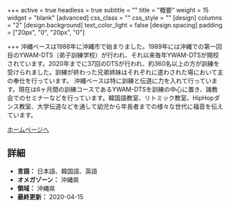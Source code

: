 +++
active = true
headless = true
subtitle = ""
title = "概要"
weight = 15
widget = "blank"
[advanced]
css_class = ""
css_style = ""
[design]
columns = "2"
[design.background]
text_color_light = false
[design.spacing]
padding = ["20px", "0", "20px", "0"]

+++
沖縄ベースは1988年に沖縄市で始まりました。1989年には沖縄での第一回目のYWAM-DTS（弟子訓練学校）が行われ、それ以来毎年YWAM-DTSが開校されています。2020年までに37回のDTSが行われ、約360名以上の方が訓練を受けられました。訓練が終わった兄弟姉妹はそれぞれに遣わされた場において主の奉仕を行っています。 沖縄ベースは特に訓練と伝道に力を入れて行っています。現在は6ヶ月間の訓練コースであるYWAM-DTSを訓練の中心に置き、諸教会でのセミナーなどを行っています。韓国語教室、リトミック教室、HipHopダンス教室、大学伝道などを通して幼児から年長者までの様々な世代に福音を伝えています。

[ホームページへ](https://www.ywamokinawa.org/)

## 詳細

* **言語：** 日本語、韓国語、英語
* **オメガゾーン：** 沖縄県
* **領域：** 沖縄県
* **最終更新：** 2020-04-15
